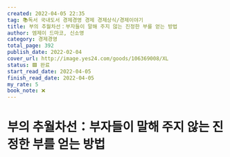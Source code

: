 ```yaml
---
created: 2022-04-05 22:35
tag: 📚독서 국내도서 경제경영 경제 경제상식/경제이야기
title: 부의 추월차선：부자들이 말해 주지 않는 진정한 부를 얻는 방법
author: 엠제이 드마코, 신소영
category: 경제경영
total_page: 392
publish_date: 2022-02-04
cover_url: http://image.yes24.com/goods/106369008/XL
status: 🟩 완료
start_read_date: 2022-04-05
finish_read_date: 2022-04-05
my_rate: 5
book_note: ❌
---
```


# 부의 추월차선：부자들이 말해 주지 않는 진정한 부를 얻는 방법